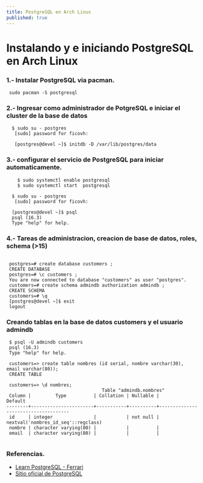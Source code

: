 ```yaml
---
title: PostgreSQL en Arch Linux
published: true
---
```

# Instalando y e iniciando PostgreSQL en Arch Linux

### 1.- Instalar PostgreSQL via pacman.

```
 sudo pacman -S postgresql 

```

### 2.- Ingresar como administrador de PotgreSQL e iniciar el cluster de la base de datos

```
  $ sudo su - postgres
   [sudo] password for ficovh:

   [postgres@devel ~]$ initdb -D /var/lib/postgres/data
```
### 3.- configurar el servicio de PostgreSQL para iniciar automaticamente.

```
	$ sudo systemctl enable postgresql
	$ sudo systemctl start  postgresql
```

```
  $ sudo su - postgres
   [sudo] password for ficovh:

  [postgres@devel ~]$ psql
  psql (16.3)
  Type "help" for help.
```

### 4.- Tareas de administracion, creacion de base de datos, roles, schema (>15)
```

 postgres=# create database customers ;
 CREATE DATABASE
 postgres=# \c customers ;
 You are now connected to database "customers" as user "postgres".
 customers=# create schema admindb authorization admindb ;
 CREATE SCHEMA
 customers=# \q
 [postgres@devel ~]$ exit
 logout
```

### Creando tablas en la base de datos customers y el usuario admindb

```
 $ psql -U admindb customers
 psql (16.3)
 Type "help" for help.

 customers=> create table nombres (id serial, nombre varchar(30), email varchar(80));
 CREATE TABLE

 customers=> \d nombres;
                                   Table "admindb.nombres"
 Column |         Type          | Collation | Nullable |               Default
--------+-----------------------+-----------+----------+-------------------------------------
 id     | integer               |           | not null | nextval('nombres_id_seq'::regclass)
 nombre | character varying(80) |           |          |
 email  | character varying(80) |           |          |
  
```

### Referencias.

* [Learn PostgreSQL - Ferrari](https://www.packtpub.com/en-us/product/learn-postgresql-9781838985288)
* [Sitio oficial de PostgreSQL](https://www.postgresql.org)

